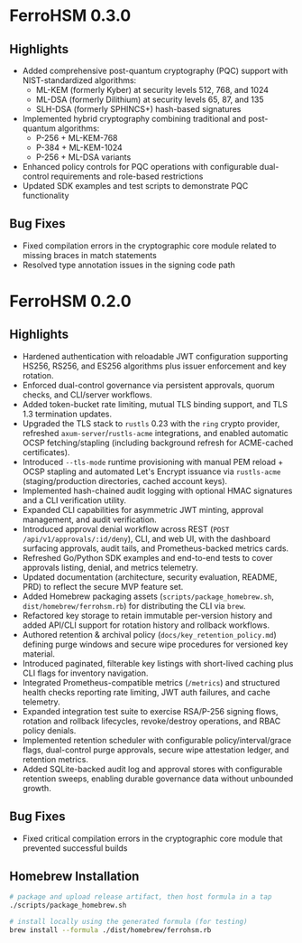 # FerroHSM 0.3.0

## Highlights
- Added comprehensive post-quantum cryptography (PQC) support with NIST-standardized algorithms:
  - ML-KEM (formerly Kyber) at security levels 512, 768, and 1024
  - ML-DSA (formerly Dilithium) at security levels 65, 87, and 135
  - SLH-DSA (formerly SPHINCS+) hash-based signatures
- Implemented hybrid cryptography combining traditional and post-quantum algorithms:
  - P-256 + ML-KEM-768
  - P-384 + ML-KEM-1024
  - P-256 + ML-DSA variants
- Enhanced policy controls for PQC operations with configurable dual-control requirements and role-based restrictions
- Updated SDK examples and test scripts to demonstrate PQC functionality

## Bug Fixes
- Fixed compilation errors in the cryptographic core module related to missing braces in match statements
- Resolved type annotation issues in the signing code path

# FerroHSM 0.2.0

## Highlights
- Hardened authentication with reloadable JWT configuration supporting HS256, RS256, and ES256 algorithms plus issuer enforcement and key rotation.
- Enforced dual-control governance via persistent approvals, quorum checks, and CLI/server workflows.
- Added token-bucket rate limiting, mutual TLS binding support, and TLS 1.3 termination updates.
- Upgraded the TLS stack to `rustls` 0.23 with the `ring` crypto provider, refreshed `axum-server`/`rustls-acme` integrations, and enabled automatic OCSP fetching/stapling (including background refresh for ACME-cached certificates).
- Introduced `--tls-mode` runtime provisioning with manual PEM reload + OCSP stapling and automated Let's Encrypt issuance via `rustls-acme` (staging/production directories, cached account keys).
- Implemented hash-chained audit logging with optional HMAC signatures and a CLI verification utility.
- Expanded CLI capabilities for asymmetric JWT minting, approval management, and audit verification.
- Introduced approval denial workflow across REST (`POST /api/v1/approvals/:id/deny`), CLI, and web UI, with the dashboard surfacing approvals, audit tails, and Prometheus-backed metrics cards.
- Refreshed Go/Python SDK examples and end-to-end tests to cover approvals listing, denial, and metrics telemetry.
- Updated documentation (architecture, security evaluation, README, PRD) to reflect the secure MVP feature set.
- Added Homebrew packaging assets (`scripts/package_homebrew.sh`, `dist/homebrew/ferrohsm.rb`) for distributing the CLI via `brew`.
- Refactored key storage to retain immutable per-version history and added API/CLI support for rotation history and rollback workflows.
- Authored retention & archival policy (`docs/key_retention_policy.md`) defining purge windows and secure wipe procedures for versioned key material.
- Introduced paginated, filterable key listings with short-lived caching plus CLI flags for inventory navigation.
- Integrated Prometheus-compatible metrics (`/metrics`) and structured health checks reporting rate limiting, JWT auth failures, and cache telemetry.
- Expanded integration test suite to exercise RSA/P-256 signing flows, rotation and rollback lifecycles, revoke/destroy operations, and RBAC policy denials.
- Implemented retention scheduler with configurable policy/interval/grace flags, dual-control purge approvals, secure wipe attestation ledger, and retention metrics.
- Added SQLite-backed audit log and approval stores with configurable retention sweeps, enabling durable governance data without unbounded growth.

## Bug Fixes
- Fixed critical compilation errors in the cryptographic core module that prevented successful builds

## Homebrew Installation

```bash
# package and upload release artifact, then host formula in a tap
./scripts/package_homebrew.sh

# install locally using the generated formula (for testing)
brew install --formula ./dist/homebrew/ferrohsm.rb
```

